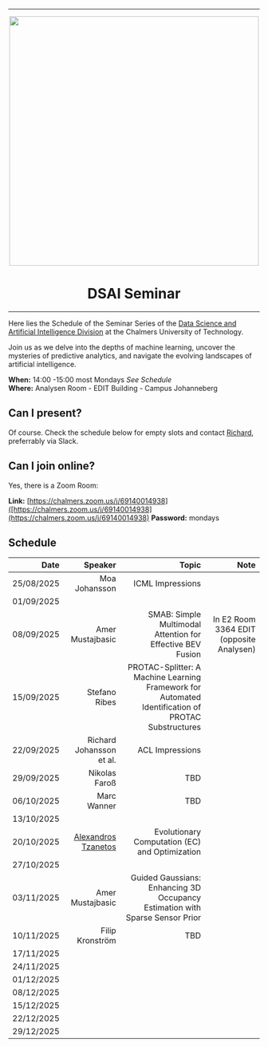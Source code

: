 
---

<div id="header" align="center", padding: 0px;>
  <img src="https://upload.wikimedia.org/wikipedia/commons/thumb/d/d4/Chalmers_wordmark.svg/1280px-Chalmers_wordmark.svg.png" width="500" />
  <h1>DSAI Seminar</h1>
</div>

---



Here lies the Schedule of the Seminar Series of the [Data Science and Artificial Intelligence Division](https://www.chalmers.se/en/departments/cse/our-research/data-science-and-ai/) at the Chalmers University of Technology.<br> 

Join us as we delve into the depths of machine learning, uncover the mysteries of predictive analytics, and navigate the evolving landscapes of artificial intelligence.

**When:** 14:00 -15:00 most Mondays *See Schedule* <br>
**Where:** Analysen Room - EDIT Building - Campus Johanneberg

## Can I present?

Of course. Check the schedule below for empty slots and contact [Richard](https://www.chalmers.se/personer/ricbec/), preferrably via Slack.

## Can I join online?

Yes, there is a Zoom Room:

**Link:** [https://chalmers.zoom.us/j/69140014938]([https://chalmers.zoom.us/j/69140014938](https://chalmers.zoom.us/j/69140014938)
**Password:** mondays


## Schedule

|       Date | Speaker | Topic| Note|
|-----------:|--------:|------:|-----:|
| 25/08/2025 | Moa Johansson| ICML Impressions       ||
| 01/09/2025 | |||
| 08/09/2025 | Amer Mustajbasic | SMAB: Simple Multimodal Attention for Effective BEV Fusion      | In E2 Room 3364 EDIT (opposite Analysen) |
| 15/09/2025 | Stefano Ribes | PROTAC-Splitter: A Machine Learning Framework for Automated Identification of PROTAC Substructures            ||
| 22/09/2025 | Richard Johansson et al. | ACL Impressions||
| 29/09/2025 | Nikolas Faroß | TBD      ||
| 06/10/2025 | Marc Wanner | TBD       ||
| 13/10/2025 |         |       ||
| 20/10/2025 | [Alexandros Tzanetos](https://ju.se/personinfo.html?sign=TZAALE&lang=en) | Evolutionary Computation (EC) and Optimization ||
| 27/10/2025 |   ||
| 03/11/2025 | Amer Mustajbasic | Guided Gaussians: Enhancing 3D Occupancy Estimation with Sparse Sensor Prior       ||
| 10/11/2025 | Filip Kronström | TBD       ||
| 17/11/2025 |  |        ||
| 24/11/2025 |  |        ||
| 01/12/2025 |  |        ||
| 08/12/2025 |  |        ||
| 15/12/2025 |  |        ||
| 22/12/2025 |  |        ||
| 29/12/2025 |  |        ||
